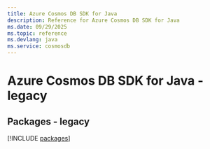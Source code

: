 ```yaml
---
title: Azure Cosmos DB SDK for Java
description: Reference for Azure Cosmos DB SDK for Java
ms.date: 09/29/2025
ms.topic: reference
ms.devlang: java
ms.service: cosmosdb
---
```

# Azure Cosmos DB SDK for Java - legacy
## Packages - legacy
[!INCLUDE [packages](cosmos-db-index.md)]